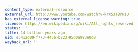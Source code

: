 ```yaml
---
content_type: external-resource
external_url: http://www.youtube.com/watch?v=krX5JaBrHzU
has_external_license_warning: true
license: https://en.wikipedia.org/wiki/All_rights_reserved
status: ''
title: 14 billion years ago
uid: e5412d08-f773-445b-b223-95d0a993e0d0
wayback_url: ''
---
```

